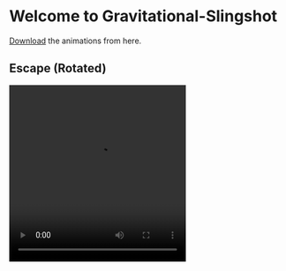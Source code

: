 # Welcome to Gravitational-Slingshot

[Download](https://github.com/samcochran/Gravitational-Slingshot/tree/master/Animations) the animations from here.

## Escape (Rotated)
<video width="320" height="320" controls>
<source src="Animations/escape_rotated.mp4" type="video/mp4">
Your browser doesn't support this video
</video>



